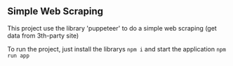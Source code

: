 ## Simple Web Scraping

This project use the library 'puppeteer' to do a simple web scraping (get data from 3th-party site)

To run the project, just install the librarys
`npm i`
and start the application
`npm run app` 

